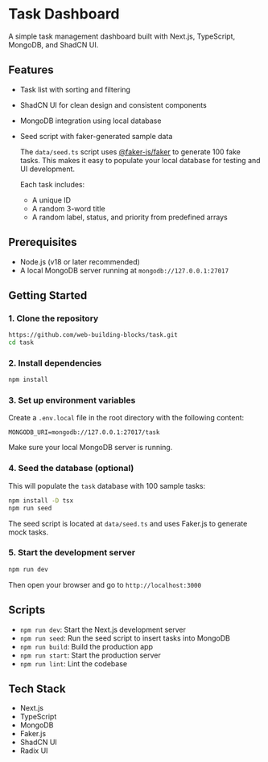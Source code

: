 # Task Dashboard

A simple task management dashboard built with Next.js, TypeScript, MongoDB, and ShadCN UI.

## Features

- Task list with sorting and filtering

- ShadCN UI for clean design and consistent components

- MongoDB integration using local database

- Seed script with faker-generated sample data

  The `data/seed.ts` script uses [@faker-js/faker](https://www.npmjs.com/package/@faker-js/faker) to generate 100 fake tasks. This makes it easy to populate your local database for testing and UI development.

  Each task includes:

  - A unique ID
  - A random 3-word title
  - A random label, status, and priority from predefined arrays

## Prerequisites

- Node.js (v18 or later recommended)
- A local MongoDB server running at `mongodb://127.0.0.1:27017`

## Getting Started

### 1. Clone the repository

```bash
https://github.com/web-building-blocks/task.git
cd task
```

### 2. Install dependencies

```bash
npm install
```

### 3. Set up environment variables

Create a `.env.local` file in the root directory with the following content:

```
MONGODB_URI=mongodb://127.0.0.1:27017/task
```

Make sure your local MongoDB server is running.

### 4. Seed the database (optional)

This will populate the `task` database with 100 sample tasks:

```bash
npm install -D tsx
npm run seed
```

The seed script is located at `data/seed.ts` and uses Faker.js to generate mock tasks.

### 5. Start the development server

```bash
npm run dev
```

Then open your browser and go to `http://localhost:3000`

## Scripts

- `npm run dev`: Start the Next.js development server
- `npm run seed`: Run the seed script to insert tasks into MongoDB
- `npm run build`: Build the production app
- `npm run start`: Start the production server
- `npm run lint`: Lint the codebase

## Tech Stack

- Next.js
- TypeScript
- MongoDB
- Faker.js
- ShadCN UI
- Radix UI

